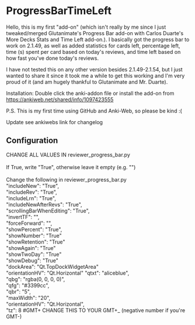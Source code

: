# ProgressBarTimeLeft
Hello, this is my first "add-on" (which isn't really by me since I just tweaked/merged Glutanimate's Progress Bar add-on with Carlos Duarte's More Decks Stats and Time Left add-on.). I basically got the progress bar to work on 2.1.49, as well as added statistics for cards left, percentage left, time (s) spent per card based on today's reviews, and time left based on how fast you've done today's reviews.   

I have not tested this on any other version besides 2.1.49-2.1.54, but I just wanted to share it since it took me a while to get this working and I'm very proud of it (and am hugely thankful to Glutanimate and Mr. Duarte).  

Installation: Double click the anki-addon file or install the add-on from https://ankiweb.net/shared/info/1097423555

P.S. This is my first time using GitHub and Anki-Web, so please be kind :(

Update see ankiwebs link for changelog

## Configuration
CHANGE ALL VALUES IN reviewer_progress_bar.py <br>
<br>
If True, write "True", otherwise leave it empty (e.g. "")<br>
<br>
Change the following in reviewer_progress_bar.py<br>
"includeNew": "True",<br>
"includeRev": "True",<br>
"includeLrn": "True",<br>
"includeNewAfterRevs": "True",<br>
"scrollingBarWhenEditing": "True",<br>
"invertTF": "",<br>
"forceForward": "",<br>
"showPercent": "True",<br>
"showNumber": "True"<br>
"showRetention": "True"<br>
"showAgain": "True"<br>
"showTwoDay": "True"<br>
"showDebug": "True"<br>
"dockArea": "Qt.TopDockWidgetArea"<br>
"orientationHV": "Qt.Horizontal"
"qtxt": "aliceblue",<br>
"qbg": "rgba(0, 0, 0, 0)",<br>
"qfg": "#3399cc",<br>
"qbr": "5",<br>
"maxWidth": "20",<br>
"orientationHV": "Qt.Horizontal",<br>
"tz": 8 #GMT+ CHANGE THIS TO YOUR GMT+_ (negative number if you're GMT-)<br>
